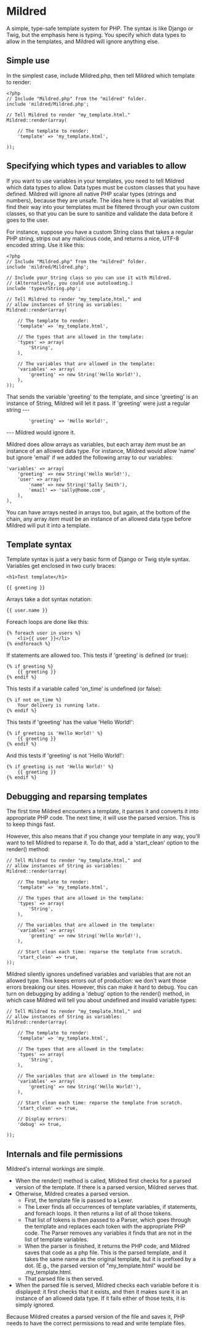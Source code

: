 Mildred 
=======

A simple, type-safe template system for PHP. The syntax is like 
Django or Twig, but the emphasis here is typing. You specify which 
data types to allow in the templates, and Mildred will ignore
anything else. 

Simple use
----------

In the simplest case, include Mildred.php, then tell Mildred which
template to render: 

    <?php 
    // Include "Mildred.php" from the "mildred" folder.
    include 'mildred/Mildred.php';

    // Tell Mildred to render "my_template.html."
    Mildred::render(array(

        // The template to render:
        'template' => 'my_template.html',

    ));


Specifying which types and variables to allow
---------------------------------------------

If you want to use variables in your templates, you need to tell 
Mildred which data types to allow. Data types must be custom 
classes that you have defined. Mildred will ignore all native PHP
scalar types (strings and numbers), because they are unsafe. The 
idea here is that all variables that find their way into your 
templates must be filtered through your own custom classes, 
so that you can be sure to sanitize and validate the data 
before it goes to the user. 

For instance, suppose you have a custom String class that takes 
a regular PHP string, strips out any malicious code, and returns 
a nice, UTF-8 encoded string. Use it like this: 

    <?php 
    // Include "Mildred.php" from the "mildred" folder.
    include 'mildred/Mildred.php';

    // Include your String class so you can use it with Mildred.
    // (Alternatively, you could use autoloading.) 
    include 'types/String.php';

    // Tell Mildred to render "my_template.html," and 
    // allow instances of String as variables:
    Mildred::render(array(
        
        // The template to render: 
        'template' => 'my_template.html',

        // The types that are allowed in the template:
        'types' => array( 
            'String', 
        ),

        // The variables that are allowed in the template:
        'variables' => array(
            'greeting' => new String('Hello World!'),
        ),
    ));

That sends the variable 'greeting' to the template, and since 
'greeting' is an instance of String, Mildred will let it pass. 
If 'greeting' were just a regular string --- 

            'greeting' => 'Hello World!',

--- Mildred would ignore it. 

Mildred does allow arrays as variables, but each 
array _item_ must be an instance of an allowed data type. For instance, Mildred 
would allow 'name' but ignore 'email' if we added the following
array to our variables: 

    'variables' => array(
        'greeting' => new String('Hello World!'),
        'user' => array(
            'name' => new String('Sally Smith'),
            'email' => 'sally@home.com',
        ),
    ),

You can have arrays nested in arrays too, but again, at the bottom
of the chain, any array _item_ must be an instance of an allowed 
data type before Mildred will put it into a template. 


Template syntax
---------------

Template syntax is just a very basic form of Django or Twig style syntax. 
Variables get enclosed in two curly braces: 

    <h1>Test template</h1>

    {{ greeting }}

Arrays take a dot syntax notation: 

    {{ user.name }}

Foreach loops are done like this: 

    {% foreach user in users %}
        <li>{{ user }}</li>
    {% endforeach %}

If statements are allowed too. This tests if 'greeting' 
is defined (or true): 
    
    {% if greeting %}
        {{ greeting }}
    {% endif %}

This tests if a variable called 'on_time' is undefined (or false): 

    {% if not on_time %}
        Your delivery is running late.
    {% endif %}

This tests if 'greeting' has the value 'Hello World!':

    {% if greeting is 'Hello World!' %}
        {{ greeting }}
    {% endif %}

And this tests if 'greeting' is not 'Hello World!':

    {% if greeting is not 'Hello World!' %}
        {{ greeting }}
    {% endif %}


Debugging and reparsing templates
---------------------------------

The first time Mildred encounters a template, it parses it and 
converts it into appropriate PHP code. The next time, it will use
the parsed version. This is to keep things fast. 

However, this also means that if you change your template in any way,
you'll want to tell Mildred to reparse it. To do that, add a 
'start_clean' option to the render() method: 

    // Tell Mildred to render "my_template.html," and 
    // allow instances of String as variables:
    Mildred::render(array(
        
        // The template to render: 
        'template' => 'my_template.html',

        // The types that are allowed in the template:
        'types' => array( 
            'String', 
        ),

        // The variables that are allowed in the template:
        'variables' => array(
            'greeting' => new String('Hello World!'),
        ),

        // Start clean each time: reparse the template from scratch.
        'start_clean' => true,
    ));

Mildred silently ignores undefined variables and variables that 
are not an allowed type. This keeps errors out of production: 
we don't want those errors breaking our sites. However, this can 
make it hard to debug. You can turn on debugging by adding a 'debug'
option to the render() method, in which case Mildred will tell you 
about undefined and invalid variable types: 

    // Tell Mildred to render "my_template.html," and 
    // allow instances of String as variables:
    Mildred::render(array(
        
        // The template to render: 
        'template' => 'my_template.html',

        // The types that are allowed in the template:
        'types' => array( 
            'String', 
        ),

        // The variables that are allowed in the template:
        'variables' => array(
            'greeting' => new String('Hello World!'),
        ),

        // Start clean each time: reparse the template from scratch.
        'start_clean' => true,

        // Display errors: 
        'debug' => true,

    ));


Internals and file permissions
------------------------------

Mildred's internal workings are simple. 

* When the render() method is called, Mildred first checks
  for a parsed version of the template. If there is a 
  parsed version, Mildred serves that. 
* Otherwise, Mildred creates a parsed version.
    * First, the template file is passed to a Lexer.
    * The Lexer finds all occurrences of template variables,
  if statements, and foreach loops. It then returns a 
  list of all those tokens. 
    * That list of tokens is then passed to a Parser,
  which goes through the template and replaces each 
  token with the appropriate PHP code. The Parser 
  removes any variables it finds that are not 
  in the list of template variables. 
    * When the parser is finished, it returns the PHP code,
  and Mildred saves that code as a php file. This is the 
  parsed template, and it takes the same name as the 
  original template, but it is prefixed by a dot. (E.g., 
  the parsed version of "my_template.html" would be 
  .my_template.html. 
    * That parsed file is then served. 
* When the parsed file is served, Mildred checks each variable
  before it is displayed: it first checks that it exists, and then 
  it makes sure it is an instance of an allowed data type. If it 
  fails either of those tests, it is simply ignored. 

Because Mildred creates a parsed version of the file and saves 
it, PHP needs to have the correct permissions to read and 
write template files. 